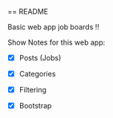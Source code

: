 == README

Basic web app job boards !! 

Show Notes for this web app: 


- [x] Posts (Jobs)

- [x] Categories

- [x] Filtering

- [x] Bootstrap